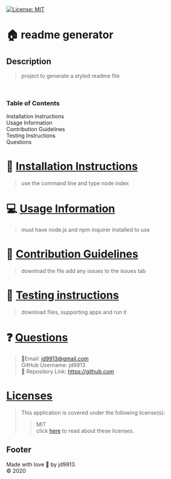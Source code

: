 

[![License: MIT](https://img.shields.io/badge/License-MIT-yellow.svg)](https://opensource.org/licenses/MIT)

:house: readme generator <br>
==

Description
--
>project to generate a styled readme file<br>
<br>

### Table of Contents
<a name ="install">Installation Instructions</a><br>
<a name ="usage">Usage Information</a><br>
<a name ="contribute">Contribution Guidelines</a><br>
<a name ="test">Testing Instructions</a><br>
<a name ="quest">Questions</a><br>

:memo: [Installation Instructions](#install)
========
>use the command line and type node index

:computer: [Usage Information](#usage)
===
>must have node.js and npm inquirer installed to use

:incoming_envelope: [Contribution Guidelines](#contribute)
==
>download the file add any issues to the issues tab

:notebook: [Testing instructions](#test)
==
>download files, supporting apps and run it

:question: [Questions](#quest)
==
>:email:Email: jd9913@gmail.com<br>
>GitHub Username: jd9913<br>
>:link: Repository Link: https://github.com<br>

[Licenses](#license)
==
>This application is covered under the following license(s): <br>
>>MIT<br>
>>click [here](https://choosealicense.com/licenses/) to read about these licenses.

Footer
--

Made with love :gift_heart: by jd9913.<br>:copyright: 2020

        
